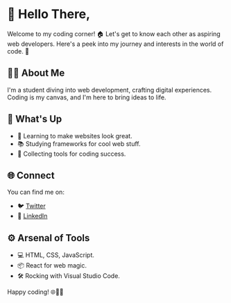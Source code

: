 # 👋 Hello There,

Welcome to my coding corner! 🏠 Let's get to know each other as aspiring web developers. Here's a peek into my journey and interests in the world of code. 🤝

## 🧑‍💻 About Me

I'm a student diving into web development, crafting digital experiences. Coding is my canvas, and I'm here to bring ideas to life.

## 🚀 What's Up

- 💼 Learning to make websites look great.
- 📚 Studying frameworks for cool web stuff.
- 🔧 Collecting tools for coding success.

## 🌐 Connect

You can find me on:

- 🐦 [Twitter](https://twitter.com/NabilHadi_)
- 💼 [LinkedIn](https://www.linkedin.com/in/nabil-hadi-b67646170)

## ⚙️ Arsenal of Tools

- 💻 HTML, CSS, JavaScript.
- 📦 React for web magic.
- 🛠️ Rocking with Visual Studio Code.

Happy coding! 🌐👨‍💻
